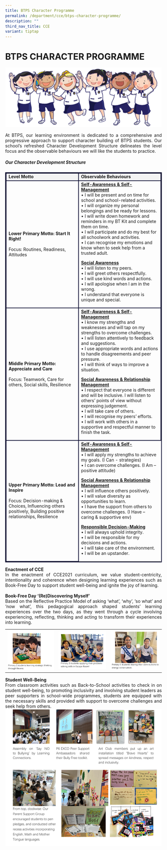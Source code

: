 ```yaml
---
title: BTPS Character Programme
permalink: /department/cce/btps-character-programme/
description: ""
third_nav_title: CCE
variant: tiptap
---
```

# BTPS CHARACTER PROGRAMME

<img src="/images/Students%20Activities%20Photos/btpsicons.png">

<p align="justify">
At BTPS, our learning environment is dedicated to a comprehensive and progressive approach to support character building of BTPS students. Our school’s refreshed Character Development Structure delineates the level focus and the observable behaviours we will like the students to practice. 
</p>

<h5><strong>Our Character Development Structure</strong></h5> 
<table style="border:2px solid #0A0B30">
<tbody><tr><td style="border:2px solid #0A0B30; background-color:#f3f3f3;"> 
<strong>Level Motto</strong> </td><td style="border:2px solid #0A0B30; background-color:#f3f3f3;"> <strong>Observable Behaviours</strong></td></tr>
<tr><td style="border:2px solid #0A0B30;"><strong>Lower Primary Motto: Start It Right!</strong> <br><br>
Focus: Routines, Readiness, Attitudes
</td><td style="border:2px solid #0A0B30;"><strong><u>Self-Awareness &amp; Self-Management</u></strong> <br>
• I will be present and on time for school and school-related activities. <br>
• I will organize my personal belongings and be ready for lessons. <br>
• I will write down homework and reminders in my BT Kit and complete them on time. <br>
• I will participate and do my best for all schoolwork and activities. <br>
• I can recognise my emotions and know when to seek help from a trusted adult. <br>

<strong><u>Social Awareness</u></strong> <br>
• I will listen to my peers. <br>
• I will greet others respectfully. <br> 
• I will use kind words and actions. <br>
• I will apologise when I am in the wrong. <br> 
• I understand that everyone is unique and special. <br>
</td></tr>
<tr><td style="border:2px solid #0A0B30;"><strong>Middle Primary Motto: Appreciate and Care</strong><br><br>
Focus: Teamwork, Care for others, Social skills, Resilience<br>
</td><td style="border:2px solid #0A0B30;"><strong><u>Self-Awareness &amp; Self-Management</u></strong><br>
• I know my strengths and weaknesses and will tap on my strengths to overcome challenges. <br>
• I will listen attentively to feedback and suggestions. <br>
• I use appropriate words and actions to handle disagreements and peer pressure. <br>
• I will think of ways to improve a situation. <br>

<strong><u>Social Awareness &amp; Relationship Management</u></strong>
<br>
• I respect that everyone is different and will be inclusive. I will listen to others’ points of view without expressing judgement. <br>
• I will take care of others. <br>
• I will recognise my peers’ efforts. <br> 
• I will work with others in a supportive and respectful manner to finish the task. <br>
</td></tr>
<tr><td style="border:2px solid #0A0B30;"><strong>Upper Primary Motto: Lead and Inspire</strong> <br><br>
Focus: Decision-making &amp; Choices, Influencing others positively, Building positive relationships,  Resilience
</td><td><strong><u>Self-Awareness &amp; Self-Management</u></strong><br>
• I will apply my strengths to achieve my goals. (I Can - strategies)<br>
• I can overcome challenges. (I Am – positive attitude)<br>

<strong><u>Social Awareness &amp; Relationship Management</u></strong><br>
• I will influence others positively.<br>
• I will value diversity as opportunities to learn. <br>
• I have the support from others to overcome challenges. (I Have – caring &amp; 
supportive env)<br>

<strong><u>Responsible Decision-Making</u></strong><br>
• I will always uphold integrity.<br>
• I will be responsible for my decisions and actions.<br>
• I will take care of the environment. <br>
• I will be an upstander.
</td></tr>
</tbody></table>
<p align="justify">
<strong>Enactment of CCE</strong> <br>
In the enactment of CCE2021 curriculum, we value student-centricity, intentionality and coherence when designing learning experiences such as Book-Free Day to support student well-being and ignite the joy of learning.  <br><br>
<strong>Book-Free Day ‘(Re)Discovering Myself’ </strong><br>
Based on the Reflective Practice Model of asking ‘what’, ‘why’, ‘so what’ and ‘now what’, this pedagogical approach shaped students’ learning experiences over the two days, as they went through a cycle involving experiencing, reflecting, thinking and acting to transform their experiences into learning.
</p>

<table><tbody><tr><td>

<img src="/images/Students%20Activities%20Photos/btpsc03.png">

</td>

<td>

<img src="/images/Students%20Activities%20Photos/btpsc04.png">

</td>
<td>

<img src="/images/Students%20Activities%20Photos/btpsc02.png">

</td></tr></tbody></table>

<p align="justify">
<strong>Student Well-Being </strong><br>
From classroom activities such as Back-to-School activities to check in on student well-being, to promoting inclusivity and involving student leaders as peer supporters in school-wide programmes, students are equipped with the necessary skills and provided with support to overcome challenges and seek help from others. <br>

<img src="/images/Students%20Activities%20Photos/btpsc05.png">

</p>


<br>